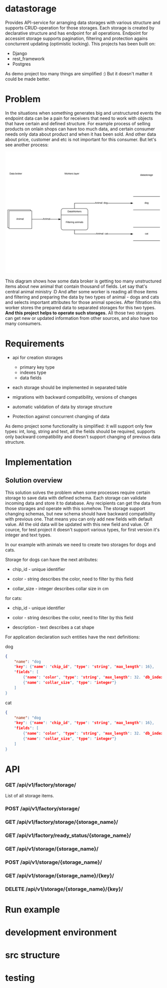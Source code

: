 # datastorage
Provides API-service for arranging data storages with various structure and supports CRUD-operation for those storages.
Each storage is created by declarative structure and has endpoint for all operations. Endpoint for accessint storage supports 
pagination, filtering and protection agains concturrent updating (optimistic locking).
This projects has been built on:
* Django
* rest_framework
* Postgres

As demo project too many things are simplified :) But it doesn't matter it could be made better.

# Problem

In the situations when something generates big and unstructured events the endpoint data can be a pain for receivers that need to 
 work with objects that have certain and defined structure. For example process of selling products on onlain shops can have too much data, and certain consumer needs only data about product and when it has been sold. And other data about price, customer and etc is not important for this consumer. But let's see another process:
 
![Process diagram](docs/img/animal_process.JPG)
 
This diagram shows how some data broker is getting too many unstructured items about new animal that contain thousand of fields. Let say that's central animal ministry :D And after some worker is reading all those items and filtering and preparing the data by two types of animal - dogs and cats and selects important attributes for those animal species. After filtration this worker stores the prepared data to separated storages for this two types. **And this project helps to operate such storages.** All those two storages can get new or updated information from other sources, and also have too many consumers.

# Requirements

* api for creation storages
  
    * primary key type
    * indexes type
    * data fields
    
* each storage should be implemented in separated table

* migrations with backward compatibility, versions of changes

* automatic validation of data by storage structure

* Protection against concurrent changing of data

As demo project some functionality is simplified: it will support only few types: int, long, string and text, all the fields should be required, supports only backward compatibility and doesn't support changing of previous data structure.


# Implementation

## Solution overview

This solution solves the problem when some processes require certain storage to save data with defined schema. Each 
storage can validate incoming data and store it to database. Any recipients can get the data from those storages and operate
with this somehow. The storage support changing schemas, but new schema should have backward compatibility with previous one.
That means you can only add new fields with default value. All the old data will be updated with this new field and value. 
Of cource, for test project it doesn't support various types, for first version it's integer and text types.

In our example with animals we need to create two storages for dogs and cats.

Storage for dogs can have the next atributes:

* chip_id - unique identifier

* color - string describes the color, need to filter by this field

* collar_size - integer describes collar size in cm

for cats:

* chip_id - unique identifier

* color - string describes the color, need to filter by this field

* description - text describes a cat shape

For application declaration such entities have the next definitions:

dog 

```json
{
    "name": "dog
    "key": {"name": "chip_id", "type": "string", "max_length": 16},
    "fields": [
        {"name": "color", "type": "string", "max_length": 32. "db_index": true},
        {"name": "collar_size", "type": "integer"}        
    ]
}
```

cat

```json
{
    "name": "dog
    "key": {"name": "chip_id", "type": "string", "max_length": 16},
    "fields": [
        {"name": "color", "type": "string", "max_length": 32. "db_index": true},
        {"name": "collar_size", "type": "integer"}        
    ]
}

```

# API

### GET /api/v1/factory/storage/

List of all storage items. 

### POST /api/v1/factory/storage/

### GET /api/v1/factory/storage/{storage_name}/

### GET /api/v1/factory/ready_status/{storage_name}/

### GET /api/v1/storage/{storage_name}/

### POST /api/v1/storage/{storage_name}/

### GET /api/v1/storage/{storage_name}/{key}/

### DELETE /api/v1/storage/{storage_name}/{key}/

# Run example


# development environment


# src structure


# testing
